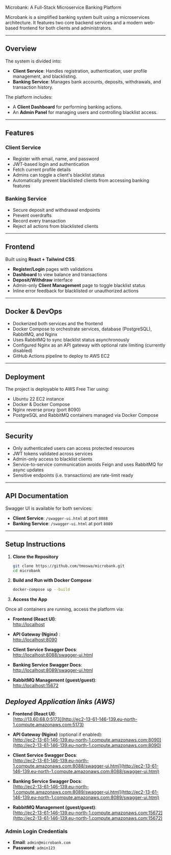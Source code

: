 Microbank: A Full-Stack Microservice Banking Platform

Microbank is a simplified banking system built using a microservices architecture. It features two core backend services and a modern web-based frontend for both clients and administrators.

---

## Overview

The system is divided into:

- **Client Service**: Handles registration, authentication, user profile management, and blacklisting.
- **Banking Service**: Manages bank accounts, deposits, withdrawals, and transaction history.

The platform includes:

- A **Client Dashboard** for performing banking actions.
- An **Admin Panel** for managing users and controlling blacklist access.

---

## Features

### Client Service
- Register with email, name, and password
- JWT-based login and authentication
- Fetch current profile details
- Admins can toggle a client's blacklist status
- Automatically prevent blacklisted clients from accessing banking features

### Banking Service
- Secure deposit and withdrawal endpoints
- Prevent overdrafts
- Record every transaction
- Reject all actions from blacklisted clients

---

## Frontend

Built using **React + Tailwind CSS**.

- **Register/Login** pages with validations
- **Dashboard** to view balance and transactions
- **Deposit/Withdraw** interface
- Admin-only **Client Management** page to toggle blacklist status
- Inline error feedback for blacklisted or unauthorized actions

---

## Docker & DevOps

- Dockerized both services and the frontend
- Docker Compose to orchestrate services, database (PostgreSQL), RabbitMQ, and Nginx
- Uses RabbitMQ to sync blacklist status asynchronously
- Configured Nginx as an API gateway with optional rate limiting (currently disabled)
- GitHub Actions pipeline to deploy to AWS EC2

---

## Deployment

The project is deployable to AWS Free Tier using:

- Ubuntu 22 EC2 instance
- Docker & Docker Compose
- Nginx reverse proxy (port 8090)
- PostgreSQL and RabbitMQ containers managed via Docker Compose

---

## Security

- Only authenticated users can access protected resources
- JWT tokens validated across services
- Admin-only access to blacklist clients
- Service-to-service communication avoids Feign and uses RabbitMQ for async updates
- Sensitive endpoints (i.e. transactions) are rate-limit ready


---

## API Documentation

Swagger UI is available for both services:

- **Client Service**: `/swagger-ui.html` at port `8088`
- **Banking Service**: `/swagger-ui.html` at port `8089`

---

## Setup Instructions

1. **Clone the Repository**
   ```bash
   git clone https://github.com/tmoswa/microbank.git
   cd microbank

2. **Build and Run with Docker Compose**
   ```bash
   docker-compose up --build

3. **Access the App**

Once all containers are running, access the platform via:

- **Frontend (React UI)**:  
  [http://localhost](http://localhost:5173)

- **API Gateway (Nginx)** :  
  [http://localhost:8090](http://localhost:8090)

- **Client Service Swagger Docs**:  
  [http://localhost:8088/swagger-ui.html](http://localhost:8088/swagger-ui.html)

- **Banking Service Swagger Docs**:  
  [http://localhost:8089/swagger-ui.html](http://localhost:8089/swagger-ui.html)

- **RabbitMQ Management (guest/guest)**:  
  [http://localhost:15672](http://localhost:15672)



## *Deployed Application links (AWS)*

- **Frontend (React UI)**:  
  [http://13.60.68.0:5173](http://ec2-13-61-146-139.eu-north-1.compute.amazonaws.com:5173)

- **API Gateway (Nginx)** (optional if enabled):  
  [http://ec2-13-61-146-139.eu-north-1.compute.amazonaws.com:8090](http://ec2-13-61-146-139.eu-north-1.compute.amazonaws.com:8090)

- **Client Service Swagger Docs**:  
  [http://ec2-13-61-146-139.eu-north-1.compute.amazonaws.com:8088/swagger-ui.html](http://ec2-13-61-146-139.eu-north-1.compute.amazonaws.com:8088/swagger-ui.html)

- **Banking Service Swagger Docs**:  
  [http://ec2-13-61-146-139.eu-north-1.compute.amazonaws.com:8089/swagger-ui.html](http://ec2-13-61-146-139.eu-north-1.compute.amazonaws.com:8089/swagger-ui.html)

- **RabbitMQ Management (guest/guest)**:  
  [http://ec2-13-61-146-139.eu-north-1.compute.amazonaws.com:15672](http://ec2-13-61-146-139.eu-north-1.compute.amazonaws.com:15672)


###  Admin Login Credentials

- **Email**: `admin@microbank.com`
- **Password**: `admin123`